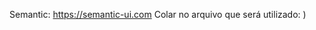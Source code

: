 Semantic:
https://semantic-ui.com
Colar no arquivo que será utilizado: <link rel="stylesheet" href="https://cdnjs.cloudflare.com/ajax/libs/semantic-ui/2.4.1/semantic.css" />)



